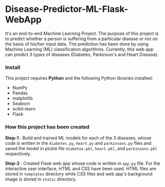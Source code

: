 # Disease-Predictor-ML-Flask-WebApp 

It's an end-to-end Machine Learning Project. The purpose of this project is to predict whether a person is suffering from a particular disease or not on the basis of his/her input data. The prediction has been done by using Machine Learning (ML) classification algorithms. Currently, this web app can predict 3 types of diseases (Diabetes, Parkinson's and Heart Disease). 


### Install

This project requires **Python** and the following Python libraries installed:

- NumPy
- Pandas
- matplotlib
- Seaborn
- scikit-learn
- Flask

### How this project has been created

**Step-1** : Build and trained ML models for each of the 3 diseases, whose code is written in the `diabetes.py`, `heart.py` and `parkinsons.py` files and saved the model in pickle file `diabetes.pkl`, `heart.pkl`, and `parkinsons.pkl` respectively.

**Step-2** : Created Flask web app whose code is written in `app.py` file. For the interactive user interface, HTML and CSS have been used. HTML files are stored in `templates` directory while CSS files and web app's background image is stored in `static` directory.

